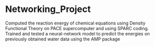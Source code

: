 # Networking_Project
Computed the reaction energy of chemical equations using Density Functional Theory on PACE supercomputer and using SPARC coding. Trained and tested a neural-network model to predict the energies on previously obtained water data using the AMP package
